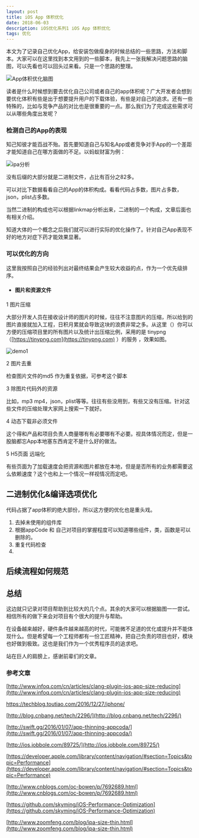 ```yaml
---
layout: post  
title: iOS App 体积优化
date: 2018-06-03 
description: iOS优化系列1 iOS App 体积优化
tags: 优化
---
```




本文为了记录自己优化App，给安装包做瘦身的时候总结的一些思路，方法和脚本。大家可以在这里找到本文用到的一些脚本，我先上一张我解决问题思路的脑图，可以先看也可以回头过来看。只是一个思路的整理。

![App体积优化脑图](https://github.com/kekeYezi/kekeYezi.github.io/blob/master/assets/images/2018-06/App体积优化脑图.png)

​      读者是什么时候想到要去优化自己公司或者自己的app体积呢？广大开发者会想到要优化体积有些是出于想要提升用户的下载体验，有些是对自己的追求。还有一些特殊的，比如与竞争产品的对比也是很重要的一点。那么我们为了完成这些需求可以从哪些角度出发呢？

### 检测自己的App的表现

知己知彼才能百战不殆。首先要知道自己与知名App或者竞争对手App的一个差距才能知道自己在哪方面做的不足。以蚂蚁财富为例：

![ipa分析](/https://github.com/kekeYezi/kekeYezi.github.io/blob/master/assets/images/2018-06/ipa分析.png)

没有后缀的大部分就是二进制文件，占比有百分之82多。

可以对比下数据看看自己的App的体积构成。看看代码占多数，图片占多数，json，plist占多数。

当然二进制的构成也可以根据linkmap分析出来，二进制的一个构成，文章后面也有相关介绍。

知道大体的一个概念之后我们就可以进行实际的优化操作了。针对自己App表现不好的地方对症下药才能效果显著。



### 可以优化的方向

这里我按照自己的经验列出对最终结果会产生较大收益的点，作为一个优先级排序。

* #### 图片和资源文件

1 图片压缩

大部分开发人员在接收设计师的图片的时候，往往不注意图片的压缩，所以给到的图片直接就加入工程，日积月累就会导致这块的浪费非常之多。从这里（）你可以方便的压缩项目里的所有图片以及统计出压缩比例，采用的是 tinypng（[https://tinypng.com](https://tinypng.com) ）的服务 ，效果如图。

![demo1](https://github.com/kekeYezi/kekeYezi.github.io/blob/master/assets/images/2018-06/demo1.png)

2 图片去重

检查图片文件的md5 作为重复依据，可参考这个脚本

3 除图片代码外的资源

比如，mp3 mp4，json，plist等等。往往有些没用到，有些又没有压缩。针对这些文件的压缩处理大家网上搜索一下就好。

4 动态下载非必须文件

这个得和产品和项目负责人商量哪有有必要哪有不必要。视具体情况而定，但是一股脑都忘App本地塞东西肯定不是什么好的做法。

5 H5页面 远端化

有些页面为了加载速度会把资源和图片都放在本地，但是是否所有的业务都需要这么依赖速度？这个也和上一个情况一样视情况而定吧。



## 二进制优化&编译选项优化

代码占据了app体积的绝大部份，所以这方便的优化也是重头戏。

1. 去掉未使用的组件库
2. 根据appCode 和 自己对项目的掌握程度可以知道哪些组件，类，函数是可以删除的。
3. 重复代码检查
4. ​



## 后续流程如何规范



## 总结

​	这边就只记录对项目帮助到比较大的几个点。其余的大家可以根据脑图一一尝试。相信所有的做下来会对项目有个很大的提升与帮助。

​	在设备越来越好，硬件条件越来越高的时代，可能微不足道的优化或提升并不能体现什么。但是希望每一个工程师都有一份工匠精神，把自己负责的项目也好，模块也好做到极致。这也是我们作为一个优秀程序员的追求吧。



站在巨人的肩膀上，感谢前辈们的文章。

### 参考文章

[http://www.infoq.com/cn/articles/clang-plugin-ios-app-size-reducing](http://www.infoq.com/cn/articles/clang-plugin-ios-app-size-reducing)

[https://techblog.toutiao.com/2016/12/27/iphone/ ](https://techblog.toutiao.com/2016/12/27/iphone/ )				

[http://blog.cnbang.net/tech/2296/](http://blog.cnbang.net/tech/2296/)

[http://swift.gg/2016/01/07/app-thinning-appcoda/](http://swift.gg/2016/01/07/app-thinning-appcoda/)

[http://ios.jobbole.com/89725/](http://ios.jobbole.com/89725/)

[https://developer.apple.com/library/content/navigation/#section=Topics&topic=Performance](https://developer.apple.com/library/content/navigation/#section=Topics&topic=Performance)

[http://www.cnblogs.com/oc-bowen/p/7692689.html](http://www.cnblogs.com/oc-bowen/p/7692689.html)

[https://github.com/skyming/iOS-Performance-Optimization](https://github.com/skyming/iOS-Performance-Optimization)

[http://www.zoomfeng.com/blog/ipa-size-thin.html](http://www.zoomfeng.com/blog/ipa-size-thin.html)


